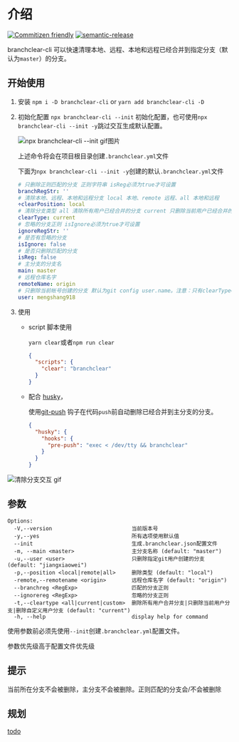# 介绍

[![Commitizen friendly](https://img.shields.io/badge/commitizen-friendly-brightgreen.svg)](http://commitizen.github.io/cz-cli/) [![semantic-release](https://img.shields.io/badge/%20%20%F0%9F%93%A6%F0%9F%9A%80-semantic--release-e10079.svg)](https://github.com/semantic-release/semantic-release)

branchclear-cli 可以快速清理本地、远程、本地和远程已经合并到指定分支（默认为`master`）的分支。

## 开始使用

1. 安装
   `npm i -D branchclear-cli` or `yarn add branchclear-cli -D`
2. 初始化配置
   `npx branchclear-cli --init` 初始化配置，也可使用`npx branchclear-cli --init -y`跳过交互生成默认配置。

   ![npx branchclear-cli --init gif图片](./assets/init.gif)

   上述命令将会在项目根目录创建`.branchclear.yml`文件

   下面为`npx branchclear-cli --init -y`创建的默认`.branchclear.yml`文件

   ```yaml
   # 只删除正则匹配的分支 正则字符串 isReg必须为true才可设置
   branchRegStr: ''
   # 清除本地、远程、本地和远程分支 local 本地、remote 远程、all 本地和远程
   ÷clearPosition: local
   # 清除分支类型 all 清除所有用户已经合并的分支 current 只删除当前用户已经合并的分支 custom 自定义删除分支的用户
   clearType: current
   # 忽略的分支正则 isIgnore必须为true才可设置
   ignoreRegStr: ''
   # 是否有忽略的分支
   isIgnore: false
   # 是否只删除匹配的分支
   isReg: false
   # 主分支的分支名
   main: master
   # 远程仓库名字
   remoteName: origin
   # 只删除当前帐号创建的分支 默认为git config user.name。注意：只有clearType==='custom'时，才生效
   user: mengshang918
   ```

3. 使用

   - script 脚本使用

     `yarn clear`或者`npm run clear`

     ```json
     {
       "scripts": {
         "clear": "branchclear"
       }
     }
     ```

   - 配合 [husky](https://github.com/typicode/husky#readme)，

     使用[git-push](https://github.com/typicode/husky#readme) 钩子在代码`push`前自动删除已经合并到主分支的分支。

     ```json
     {
       "husky": {
         "hooks": {
           "pre-push": "exec < /dev/tty && branchclear"
         }
       }
     }
     ```

![清除分支交互 gif](./assets/clear.gif)

## 参数

```shell
Options:
  -V,--version                         当前版本号
  -y,--yes                             所有选项使用默认值
  --init                               生成.branchclear.json配置文件
  -m, --main <master>                  主分支名称 (default: "master")
  -u,--user <user>                     只删除指定git用户创建的分支 (default: "jiangxiaowei")
  -p,--position <local|remote|all>     删除类型 (default: "local")
  -remote,--remotename <origin>        远程仓库名字 (default: "origin")
  --branchreg <RegExp>                 匹配的分支正则
  --ignorereg <RegExp>                 忽略的分支正则
  -t,--cleartype <all|current|custom>  删除所有用户合并分支|只删除当前用户分支|删除自定义用户分支 (default: "current")
  -h, --help                           display help for command
```

使用参数前必须先使用`--init`创建`.branchclear.yml`配置文件。

参数优先级高于配置文件优先级

## 提示

当前所在分支不会被删除，主分支不会被删除。正则匹配的分支会/不会被删除

## 规划

[todo](https://github.com/mengshang918/branchclear-cli/projects/1)
